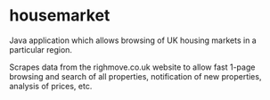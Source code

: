 # housemarket

Java application which allows browsing of UK housing markets in a particular region. 

Scrapes data from the righmove.co.uk website to allow fast 1-page browsing and search of all properties, notification of new properties, analysis of prices, etc.
